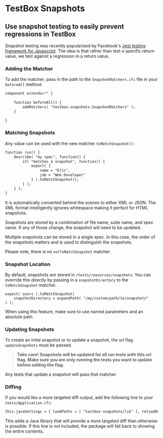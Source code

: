 # TestBox Snapshots

## Use snapshot testing to easily prevent regressions in TestBox

Snapshot testing was recently popularized by Facebook's [Jest testing framework for Javascript](https://facebook.github.io/jest/).  The idea is that rather than test a specific return value, we test against a regression in a return value.

### Adding the Matcher

To add the matcher, pass in the path to the `SnapshotMatchers.cfc` file in your `beforeAll` method:

```cfc
component extends="" {
    
    function beforeAll() {
        addMatchers( "testbox-snapshots.SnapshotMatchers" );
    }

}
```

### Matching Snapshots

Any value can be used with the new matcher `toMatchSnapshot()`:

```cfc
function run() {
    describe( "my spec", function() {
        it( "matches a snapshot", function() {
            expect( {
                name = "Eric",
                job = "Web Developer"
            } ).toMatchSnapshot();
        } );
    } );
}
```

It is automatically converted behind the scenes to either XML or JSON.  The XML format intelligently ignores whitespace making it perfect for HTML snapshots.

Snapshots are stored by a combination of file name, suite name, and spec name.  If any of those change, the snapshot will need to be updated.

Multiple snapshots can be stored in a single spec.  In this case, the order of the snapshots matters and is used to distinguish the snapshots.

Please note, there is no `notToMatchSnapshot` matcher.

### Snapshot Location

By default, snapshots are stored in `/tests/resources/snapshots`.  You can override this directly by passing in a `snapshotDirectory` to the `toMatchSnapshot` matcher.

```
expect( users ).toMatchSnapshot(
    snapshotDirectory = expandPath( "/my/custom/path/to/snapshots"
) );
```

When using this feature, make sure to use named parameters and an absolute path.

### Updating Snapshots

To create an inital snapshot or to update a snapshot, the url flag `updateSnapshots` must be passed.

> **Take care! Snapshots will be updated for all ran tests with this url flag.  Make sure you are only running the tests you want to update before adding the flag.**

Any tests that update a snapshot will pass that matcher.

### Diffing

If you would like a more targeted diff output, add the following line to your `tests/Application.cfc`:

```cfc
this.javaSettings = { loadPaths = [ "testbox-snapshots/lib" ], reloadOnChange = false };
```

This adds a Java library that will provide a more targeted diff than otherwise is possible.  If this line is not included, the package will fall back to showing the entire contents.